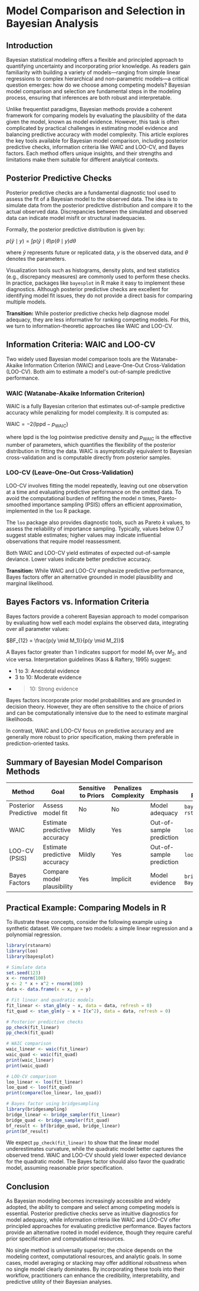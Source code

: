 # Model Comparison and Selection in Bayesian Analysis

## Introduction

Bayesian statistical modeling offers a flexible and principled approach to quantifying uncertainty and incorporating prior knowledge. As readers gain familiarity with building a variety of models—ranging from simple linear regressions to complex hierarchical and non-parametric models—a critical question emerges: how do we choose among competing models? Bayesian model comparison and selection are fundamental steps in the modeling process, ensuring that inferences are both robust and interpretable.

Unlike frequentist paradigms, Bayesian methods provide a coherent framework for comparing models by evaluating the plausibility of the data given the model, known as model evidence. However, this task is often complicated by practical challenges in estimating model evidence and balancing predictive accuracy with model complexity. This article explores the key tools available for Bayesian model comparison, including posterior predictive checks, information criteria like WAIC and LOO-CV, and Bayes factors. Each method offers unique insights, and their strengths and limitations make them suitable for different analytical contexts.

## Posterior Predictive Checks

Posterior predictive checks are a fundamental diagnostic tool used to assess the fit of a Bayesian model to the observed data. The idea is to simulate data from the posterior predictive distribution and compare it to the actual observed data. Discrepancies between the simulated and observed data can indicate model misfit or structural inadequacies.

Formally, the posterior predictive distribution is given by:

$p(\tilde{y} \mid y) = \int p(\tilde{y} \mid \theta) p(\theta \mid y) d\theta$

where $\tilde{y}$ represents future or replicated data, $y$ is the observed data, and $\theta$ denotes the parameters.

Visualization tools such as histograms, density plots, and test statistics (e.g., discrepancy measures) are commonly used to perform these checks. In practice, packages like `bayesplot` in R make it easy to implement these diagnostics. Although posterior predictive checks are excellent for identifying model fit issues, they do not provide a direct basis for comparing multiple models.

**Transition:** While posterior predictive checks help diagnose model adequacy, they are less informative for ranking competing models. For this, we turn to information-theoretic approaches like WAIC and LOO-CV.

## Information Criteria: WAIC and LOO-CV

Two widely used Bayesian model comparison tools are the Watanabe-Akaike Information Criterion (WAIC) and Leave-One-Out Cross-Validation (LOO-CV). Both aim to estimate a model's out-of-sample predictive performance.

### WAIC (Watanabe-Akaike Information Criterion)

WAIC is a fully Bayesian criterion that estimates out-of-sample predictive accuracy while penalizing for model complexity. It is computed as:

$\text{WAIC} = -2(\text{lppd} - p_{\text{WAIC}})$

where lppd is the log pointwise predictive density and $p_{\text{WAIC}}$ is the effective number of parameters, which quantifies the flexibility of the posterior distribution in fitting the data. WAIC is asymptotically equivalent to Bayesian cross-validation and is computable directly from posterior samples.


### LOO-CV (Leave-One-Out Cross-Validation)

LOO-CV involves fitting the model repeatedly, leaving out one observation at a time and evaluating predictive performance on the omitted data. To avoid the computational burden of refitting the model $n$ times, Pareto-smoothed importance sampling (PSIS) offers an efficient approximation, implemented in the `loo` R package.

The `loo` package also provides diagnostic tools, such as Pareto $k$ values, to assess the reliability of importance sampling. Typically, values below 0.7 suggest stable estimates; higher values may indicate influential observations that require model reassessment.

Both WAIC and LOO-CV yield estimates of expected out-of-sample deviance. Lower values indicate better predictive accuracy.

**Transition:** While WAIC and LOO-CV emphasize predictive performance, Bayes factors offer an alternative grounded in model plausibility and marginal likelihood.

## Bayes Factors vs. Information Criteria

Bayes factors provide a coherent Bayesian approach to model comparison by evaluating how well each model explains the observed data, integrating over all parameter values:

$BF_{12} = \frac{p(y \mid M_1)}{p(y \mid M_2)}$

A Bayes factor greater than 1 indicates support for model $M_1$ over $M_2$, and vice versa. Interpretation guidelines (Kass & Raftery, 1995) suggest:

* 1 to 3: Anecdotal evidence
* 3 to 10: Moderate evidence
* > 10: Strong evidence

Bayes factors incorporate prior model probabilities and are grounded in decision theory. However, they are often sensitive to the choice of priors and can be computationally intensive due to the need to estimate marginal likelihoods.



In contrast, WAIC and LOO-CV focus on predictive accuracy and are generally more robust to prior specification, making them preferable in prediction-oriented tasks.

## Summary of Bayesian Model Comparison Methods

| Method               | Goal                         | Sensitive to Priors | Penalizes Complexity | Emphasis                 | Tools (R Packages)              |
| -------------------- | ---------------------------- | ------------------- | -------------------- | ------------------------ | ------------------------------- |
| Posterior Predictive | Assess model fit             | No                  | No                   | Model adequacy           | `bayesplot`, `rstanarm`         |
| WAIC                 | Estimate predictive accuracy | Mildly              | Yes                  | Out-of-sample prediction | `loo`, `rstanarm`               |
| LOO-CV (PSIS)        | Estimate predictive accuracy | Mildly              | Yes                  | Out-of-sample prediction | `loo`, `rstanarm`               |
| Bayes Factors        | Compare model plausibility   | Yes                 | Implicit             | Model evidence           | `bridgesampling`, `BayesFactor` |

## Practical Example: Comparing Models in R

To illustrate these concepts, consider the following example using a synthetic dataset. We compare two models: a simple linear regression and a polynomial regression.

```r
library(rstanarm)
library(loo)
library(bayesplot)

# Simulate data
set.seed(123)
x <- rnorm(100)
y <- 2 * x + x^2 + rnorm(100)
data <- data.frame(x = x, y = y)

# Fit linear and quadratic models
fit_linear <- stan_glm(y ~ x, data = data, refresh = 0)
fit_quad <- stan_glm(y ~ x + I(x^2), data = data, refresh = 0)

# Posterior predictive checks
pp_check(fit_linear)
pp_check(fit_quad)

# WAIC comparison
waic_linear <- waic(fit_linear)
waic_quad <- waic(fit_quad)
print(waic_linear)
print(waic_quad)

# LOO-CV comparison
loo_linear <- loo(fit_linear)
loo_quad <- loo(fit_quad)
print(compare(loo_linear, loo_quad))

# Bayes factor using bridgesampling
library(bridgesampling)
bridge_linear <- bridge_sampler(fit_linear)
bridge_quad <- bridge_sampler(fit_quad)
bf_result <- bf(bridge_quad, bridge_linear)
print(bf_result)
```

We expect `pp_check(fit_linear)` to show that the linear model underestimates curvature, while the quadratic model better captures the observed trend. WAIC and LOO-CV should yield lower expected deviance for the quadratic model. The Bayes factor should also favor the quadratic model, assuming reasonable prior specification.

## Conclusion

As Bayesian modeling becomes increasingly accessible and widely adopted, the ability to compare and select among competing models is essential. Posterior predictive checks serve as intuitive diagnostics for model adequacy, while information criteria like WAIC and LOO-CV offer principled approaches for evaluating predictive performance. Bayes factors provide an alternative rooted in model evidence, though they require careful prior specification and computational resources.

No single method is universally superior; the choice depends on the modeling context, computational resources, and analytic goals. In some cases, model averaging or stacking may offer additional robustness when no single model clearly dominates. By incorporating these tools into their workflow, practitioners can enhance the credibility, interpretability, and predictive utility of their Bayesian analyses.

